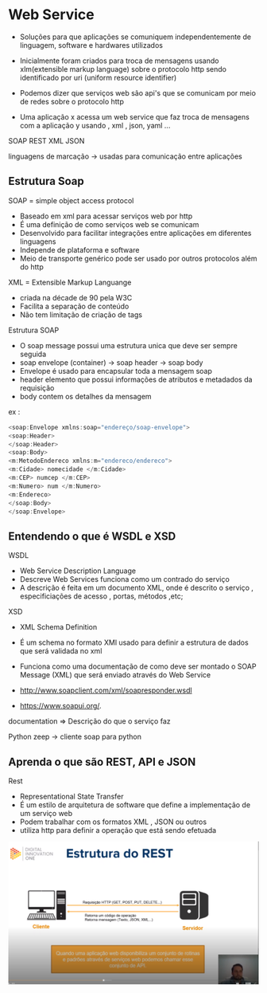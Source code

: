 
# Web Service

- Soluções para que aplicações se comuniquem independentemente de linguagem, software e hardwares utilizados 

- Inicialmente foram criados para troca de mensagens usando xlm(extensible markup language) sobre o protocolo http sendo identificado por uri (uniform resource identifier) 

- Podemos dizer que serviços web são api's que se comunicam por meio de redes sobre o protocolo http 

- Uma aplicação x acessa um web service que faz troca de  mensagens com a aplicação y usando , xml , json, yaml ... 

SOAP 
REST 
XML 
JSON 

linguagens de marcação -> usadas para comunicação entre aplicações 

## Estrutura Soap 

SOAP = simple object access protocol 

- Baseado em xml para acessar serviços web por http 
- É uma definição de como serviços web se comunicam 
- Desenvolvido para facilitar integrações entre aplicações em diferentes linguagens
- Independe de plataforma e software
- Meio de transporte genérico pode ser usado por outros protocolos além do http 

XML = Extensible Markup Languange 

- criada na décade de 90 pela W3C 
- Facilita a separação de conteúdo 
- Não tem limitação de criação de tags 

Estrutura SOAP 

- O soap message possui uma estrutura unica que deve ser sempre seguida 
- soap envelope (container) -> soap header -> soap body 
- Envelope é usado para encapsular toda a mensagem soap 
- header elemento que possui informações de atributos e metadados da requisição 
- body contem os detalhes da mensagem 

ex : 
```Javascript
<soap:Envelope xmlns:soap="endereço/soap-envelope"> 
<soap:Header> 
</soap:Header> 
<soap:Body>
<m:MetodoEndereco xmlns:m="endereco/endereco"> 
<m:Cidade> nomecidade </m:Cidade>
<m:CEP> numcep </m:CEP>
<m:Numero> num </m:Numero>
<m:Endereco>
</soap:Body>
</soap:Envelope> 
```

## Entendendo o que é WSDL e XSD
WSDL 
- Web Service Description Language 
- Descreve Web Services funciona como um contrado do serviço 
- A descrição é feita em um documento XML, onde é descrito o serviço , especificiações de acesso , portas, métodos ,etc; 

XSD 
- XML Schema Definition 
- É um schema no formato XMl usado para definir a estrutura de dados que será validada no xml 
- Funciona como uma documentação de como deve ser montado o SOAP Message (XML) que será enviado através do Web Service 

- http://www.soapclient.com/xml/soapresponder.wsdl
- https://www.soapui.org/.

documentation => Descrição do que o serviço faz 

Python zeep -> cliente soap para python 

## Aprenda o que são REST, API e JSON
Rest 
- Representational State Transfer 
- É um estilo de arquitetura de software que define a implementação de um serviço web 
- Podem trabalhar com os formatos XML , JSON ou outros 
- utiliza http para definir a operação que está sendo efetuada 

![](https://github.com/luizrosalba/FundamentosdeArquiteturadeSistemas/blob/master/Capturar.PNG?raw=true)
